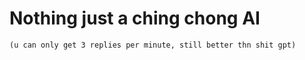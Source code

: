 
# Nothing just a ching chong AI 
    (u can only get 3 replies per minute, still better thn shit gpt)
